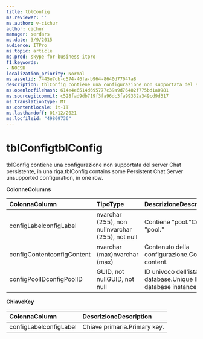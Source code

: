 ```yaml
---
title: tblConfig
ms.reviewer: ''
ms.author: v-cichur
author: cichur
manager: serdars
ms.date: 3/9/2015
audience: ITPro
ms.topic: article
ms.prod: skype-for-business-itpro
f1.keywords:
- NOCSH
localization_priority: Normal
ms.assetid: 7445e7db-c574-46fa-b964-8640d77047a8
description: tblConfig contiene una configurazione non supportata del server Chat persistente, in una riga.
ms.openlocfilehash: 614e4e6514d695777c39a9d76482f775bd1a0981
ms.sourcegitcommit: c528fad9db719f3fa96dc3fa99332a349cd9d317
ms.translationtype: MT
ms.contentlocale: it-IT
ms.lasthandoff: 01/12/2021
ms.locfileid: "49809736"
---
```

# <a name="tblconfig"></a><span data-ttu-id="bcde4-103">tblConfig</span><span class="sxs-lookup"><span data-stu-id="bcde4-103">tblConfig</span></span>
 
<span data-ttu-id="bcde4-104">tblConfig contiene una configurazione non supportata del server Chat persistente, in una riga.</span><span class="sxs-lookup"><span data-stu-id="bcde4-104">tblConfig contains some Persistent Chat Server unsupported configuration, in one row.</span></span>
  
<span data-ttu-id="bcde4-105">**Colonne**</span><span class="sxs-lookup"><span data-stu-id="bcde4-105">**Columns**</span></span>

|<span data-ttu-id="bcde4-106">**Colonna**</span><span class="sxs-lookup"><span data-stu-id="bcde4-106">**Column**</span></span>|<span data-ttu-id="bcde4-107">**Tipo**</span><span class="sxs-lookup"><span data-stu-id="bcde4-107">**Type**</span></span>|<span data-ttu-id="bcde4-108">**Descrizione**</span><span class="sxs-lookup"><span data-stu-id="bcde4-108">**Description**</span></span>|
|:-----|:-----|:-----|
|<span data-ttu-id="bcde4-109">configLabel</span><span class="sxs-lookup"><span data-stu-id="bcde4-109">configLabel</span></span>  <br/> |<span data-ttu-id="bcde4-110">nvarchar (255), non null</span><span class="sxs-lookup"><span data-stu-id="bcde4-110">nvarchar (255), not null</span></span>  <br/> |<span data-ttu-id="bcde4-111">Contiene "pool."</span><span class="sxs-lookup"><span data-stu-id="bcde4-111">Contains "pool."</span></span>  <br/> |
|<span data-ttu-id="bcde4-112">configContent</span><span class="sxs-lookup"><span data-stu-id="bcde4-112">configContent</span></span>  <br/> |<span data-ttu-id="bcde4-113">nvarchar (max)</span><span class="sxs-lookup"><span data-stu-id="bcde4-113">nvarchar (max)</span></span>  <br/> |<span data-ttu-id="bcde4-114">Contenuto della configurazione.</span><span class="sxs-lookup"><span data-stu-id="bcde4-114">Configuration content.</span></span>  <br/> |
|<span data-ttu-id="bcde4-115">configPoolID</span><span class="sxs-lookup"><span data-stu-id="bcde4-115">configPoolID</span></span>  <br/> |<span data-ttu-id="bcde4-116">GUID, not null</span><span class="sxs-lookup"><span data-stu-id="bcde4-116">GUID, not null</span></span>  <br/> |<span data-ttu-id="bcde4-117">ID univoco dell'istanza di database.</span><span class="sxs-lookup"><span data-stu-id="bcde4-117">Unique ID of the database instance.</span></span>  <br/> |
   
<span data-ttu-id="bcde4-118">**Chiave**</span><span class="sxs-lookup"><span data-stu-id="bcde4-118">**Key**</span></span>

|<span data-ttu-id="bcde4-119">**Colonna**</span><span class="sxs-lookup"><span data-stu-id="bcde4-119">**Column**</span></span>|<span data-ttu-id="bcde4-120">**Descrizione**</span><span class="sxs-lookup"><span data-stu-id="bcde4-120">**Description**</span></span>|
|:-----|:-----|
|<span data-ttu-id="bcde4-121">configLabel</span><span class="sxs-lookup"><span data-stu-id="bcde4-121">configLabel</span></span>  <br/> |<span data-ttu-id="bcde4-122">Chiave primaria.</span><span class="sxs-lookup"><span data-stu-id="bcde4-122">Primary key.</span></span>  <br/> |
   

